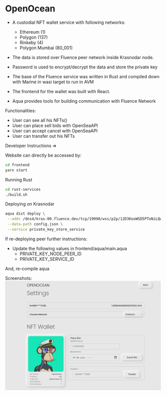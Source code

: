 # OpenOcean

-   A custodial NFT wallet service with following networks:

    -   Ethereum (1)
    -   Polygon (137)
    -   Rinkeby (4)
    -   Polygon Mumbai (80_001)

-   The data is stored over Fluence peer network inside Krasnodar node.

-   Password is used to encrypt/decrypt the data and store the private key

-   The base of the Fluence service was written in Rust and compiled down with Marine in wasi target to run in AVM
-   The frontend for the wallet was built with React.
-   Aqua provides tools for building communication with Fluence Network

Functionalities:

-   User can see all his NFTs()
-   User can place sell bids with OpenSeaAPI
-   User can accept cancel with OpenSeaAPI
-   User can transfer out his NFTs

Developer Instructions =>

Website can directly be accessed by:

```sh
cd frontend
yarn start
```

Running Rust

```sh
cd rust-services
./build.sh
```

Deploying on Krasnodar

```sh
aqua dist deploy \
 --addr /dns4/kras-00.fluence.dev/tcp/19990/wss/p2p/12D3KooWSD5PToNiLQwKDXsu8JSysCwUt8BVUJEqCHcDe7P5h45e \
 --data-path config.json \
 --service private_key_store_service
```

If re-deploying peer further instructions:

-   Update the following values in frontend/aqua/main.aqua
    -   PRIVATE_KEY_NODE_PEER_ID
    -   PRIVATE_KEY_SERVICE_ID

And, re-compile aqua

Screenshots:
<img src="./images/main.png"/>
